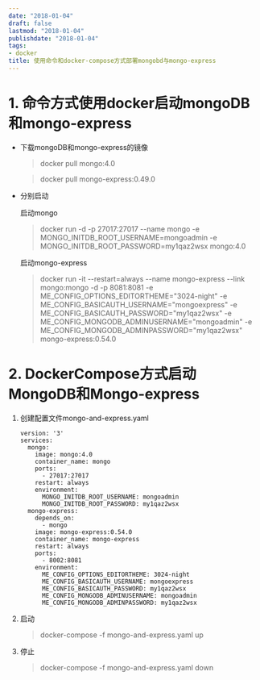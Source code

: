 ```yaml
---
date: "2018-01-04"
draft: false
lastmod: "2018-01-04"
publishdate: "2018-01-04"
tags: 
- docker
title: 使用命令和docker-compose方式部署mongobd与mongo-express
---
```

# 1. 命令方式使用docker启动mongoDB 和mongo-express

* 下载mongoDB和mongo-express的镜像

  >  docker pull mongo:4.0

  > docker pull mongo-express:0.49.0

* 分别启动

  启动mongo

  > docker run -d -p 27017:27017 --name mongo  -e MONGO_INITDB_ROOT_USERNAME=mongoadmin -e MONGO_INITDB_ROOT_PASSWORD=my1qaz2wsx  mongo:4.0

  启动mongo-express
  
  >  docker run -it --restart=always --name mongo-express --link mongo:mongo -d -p 8081:8081 -e ME_CONFIG_OPTIONS_EDITORTHEME="3024-night" -e ME_CONFIG_BASICAUTH_USERNAME="mongoexpress" -e ME_CONFIG_BASICAUTH_PASSWORD="my1qaz2wsx" -e ME_CONFIG_MONGODB_ADMINUSERNAME="mongoadmin" -e ME_CONFIG_MONGODB_ADMINPASSWORD="my1qaz2wsx" mongo-express:0.54.0
  
  

# 2. DockerCompose方式启动MongoDB和Mongo-express

1. 创建配置文件mongo-and-express.yaml

   ```
   version: '3'
   services:
     mongo:
       image: mongo:4.0
       container_name: mongo
       ports:
         - 27017:27017
       restart: always
       environment:
         MONGO_INITDB_ROOT_USERNAME: mongoadmin
         MONGO_INITDB_ROOT_PASSWORD: my1qaz2wsx
     mongo-express:
       depends_on:
         - mongo
       image: mongo-express:0.54.0
       container_name: mongo-express
       restart: always
       ports:
         - 8002:8081
       environment:
         ME_CONFIG_OPTIONS_EDITORTHEME: 3024-night
         ME_CONFIG_BASICAUTH_USERNAME: mongoexpress
         ME_CONFIG_BASICAUTH_PASSWORD: my1qaz2wsx
         ME_CONFIG_MONGODB_ADMINUSERNAME: mongoadmin
         ME_CONFIG_MONGODB_ADMINPASSWORD: my1qaz2wsx
   ```

2. 启动

   > docker-compose -f mongo-and-express.yaml up

3. 停止

   > docker-compose -f mongo-and-express.yaml down
